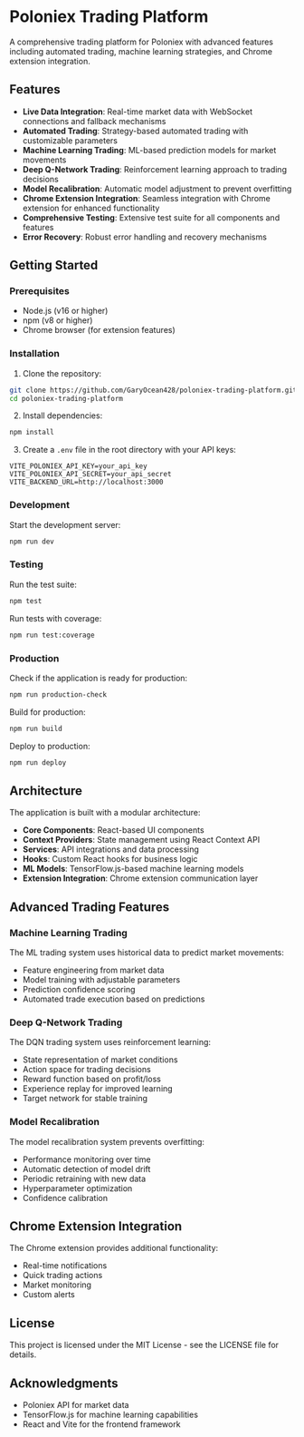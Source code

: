 # Poloniex Trading Platform

A comprehensive trading platform for Poloniex with advanced features including automated trading, machine learning strategies, and Chrome extension integration.

## Features

- **Live Data Integration**: Real-time market data with WebSocket connections and fallback mechanisms
- **Automated Trading**: Strategy-based automated trading with customizable parameters
- **Machine Learning Trading**: ML-based prediction models for market movements
- **Deep Q-Network Trading**: Reinforcement learning approach to trading decisions
- **Model Recalibration**: Automatic model adjustment to prevent overfitting
- **Chrome Extension Integration**: Seamless integration with Chrome extension for enhanced functionality
- **Comprehensive Testing**: Extensive test suite for all components and features
- **Error Recovery**: Robust error handling and recovery mechanisms

## Getting Started

### Prerequisites

- Node.js (v16 or higher)
- npm (v8 or higher)
- Chrome browser (for extension features)

### Installation

1. Clone the repository:
```bash
git clone https://github.com/GaryOcean428/poloniex-trading-platform.git
cd poloniex-trading-platform
```

2. Install dependencies:
```bash
npm install
```

3. Create a `.env` file in the root directory with your API keys:
```
VITE_POLONIEX_API_KEY=your_api_key
VITE_POLONIEX_API_SECRET=your_api_secret
VITE_BACKEND_URL=http://localhost:3000
```

### Development

Start the development server:
```bash
npm run dev
```

### Testing

Run the test suite:
```bash
npm test
```

Run tests with coverage:
```bash
npm run test:coverage
```

### Production

Check if the application is ready for production:
```bash
npm run production-check
```

Build for production:
```bash
npm run build
```

Deploy to production:
```bash
npm run deploy
```

## Architecture

The application is built with a modular architecture:

- **Core Components**: React-based UI components
- **Context Providers**: State management using React Context API
- **Services**: API integrations and data processing
- **Hooks**: Custom React hooks for business logic
- **ML Models**: TensorFlow.js-based machine learning models
- **Extension Integration**: Chrome extension communication layer

## Advanced Trading Features

### Machine Learning Trading

The ML trading system uses historical data to predict market movements:

- Feature engineering from market data
- Model training with adjustable parameters
- Prediction confidence scoring
- Automated trade execution based on predictions

### Deep Q-Network Trading

The DQN trading system uses reinforcement learning:

- State representation of market conditions
- Action space for trading decisions
- Reward function based on profit/loss
- Experience replay for improved learning
- Target network for stable training

### Model Recalibration

The model recalibration system prevents overfitting:

- Performance monitoring over time
- Automatic detection of model drift
- Periodic retraining with new data
- Hyperparameter optimization
- Confidence calibration

## Chrome Extension Integration

The Chrome extension provides additional functionality:

- Real-time notifications
- Quick trading actions
- Market monitoring
- Custom alerts

## License

This project is licensed under the MIT License - see the LICENSE file for details.

## Acknowledgments

- Poloniex API for market data
- TensorFlow.js for machine learning capabilities
- React and Vite for the frontend framework
